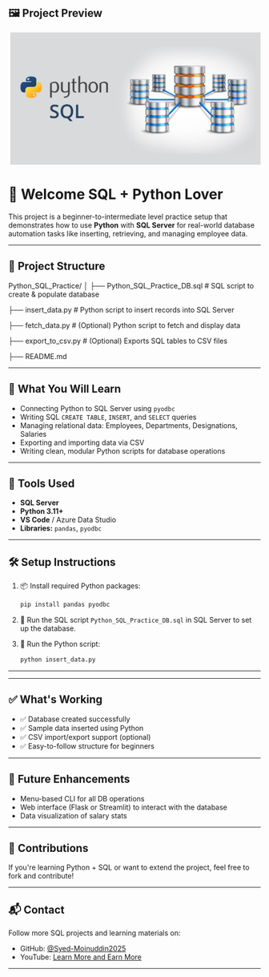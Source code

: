 ## 🖼 Project Preview

![Python SQL Project](https://github.com/Syed-Moinuddin2025/LearnSQLWithProjects/blob/main/Python_SQL_Practice/Images/Py_Sql.png)

# 👋 Welcome SQL + Python Lover

This project is a beginner-to-intermediate level practice setup that demonstrates how to use **Python** with **SQL Server** for real-world database automation tasks like inserting, retrieving, and managing employee data.

---

## 📁 Project Structure

Python_SQL_Practice/
│
├── Python_SQL_Practice_DB.sql # SQL script to create & populate database

├── insert_data.py # Python script to insert records into SQL Server

├── fetch_data.py # (Optional) Python script to fetch and display data

├── export_to_csv.py # (Optional) Exports SQL tables to CSV files

├── README.md 


---

## 🧠 What You Will Learn

- Connecting Python to SQL Server using `pyodbc`
- Writing SQL `CREATE TABLE`, `INSERT`, and `SELECT` queries
- Managing relational data: Employees, Departments, Designations, Salaries
- Exporting and importing data via CSV
- Writing clean, modular Python scripts for database operations

---

## 🔗 Tools Used

- **SQL Server**
- **Python 3.11+**
- **VS Code** / Azure Data Studio
- **Libraries:** `pandas`, `pyodbc`

---

## 🛠 Setup Instructions

1. 📦 Install required Python packages:
    ```bash
    pip install pandas pyodbc
    ```

2. 🧱 Run the SQL script `Python_SQL_Practice_DB.sql` in SQL Server to set up the database.

3. 🐍 Run the Python script:
    ```bash
    python insert_data.py
    ```

---


---

## ✅ What's Working

- ✅ Database created successfully
- ✅ Sample data inserted using Python
- ✅ CSV import/export support (optional)
- ✅ Easy-to-follow structure for beginners

---

## 📌 Future Enhancements

- Menu-based CLI for all DB operations
- Web interface (Flask or Streamlit) to interact with the database
- Data visualization of salary stats

---

## 🤝 Contributions

If you're learning Python + SQL or want to extend the project, feel free to fork and contribute!

---

## 📬 Contact

Follow more SQL projects and learning materials on:

- GitHub: [@Syed-Moinuddin2025](https://github.com/Syed-Moinuddin2025)
- YouTube: [Learn More and Earn More](https://www.youtube.com/@Learn_More-and-Earn_More-Syed)

---

